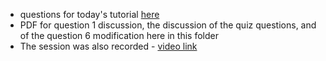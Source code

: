 - questions for today's tutorial [here](https://iiitaphyd-my.sharepoint.com/:p:/g/personal/arpan_dasgupta_research_iiit_ac_in/EbtmFCpnhEVHnwI0NwUn-a0BZ7r-DsYW7gD5DdnoJNUBzQ?e=G70Ojs)
- PDF for question 1 discussion, the discussion of the quiz questions, and of the question 6 modification here in this folder
- The session was also recorded - [video link](https://web.microsoftstream.com/video/555349fd-2c77-4b27-9502-06d3347de0a1)
